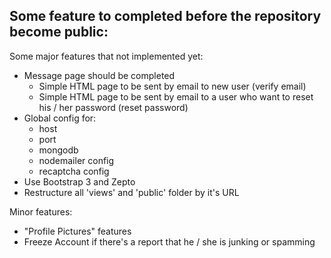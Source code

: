 Some feature to completed before the repository become public:
--------------------------------------------------------------------
Some major features that not implemented yet:
- Message page should be completed
  * Simple HTML page to be sent by email to new user (verify email)
  * Simple HTML page to be sent by email to a user who want to reset his / her password (reset password)
- Global config for:
    * host
    * port
    * mongodb
    * nodemailer config
    * recaptcha config
- Use Bootstrap 3 and Zepto
- Restructure all 'views' and 'public' folder by it's URL

Minor features:
- "Profile Pictures" features
- Freeze Account if there's a report that he / she is junking or spamming
